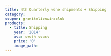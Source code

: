 ```yaml
---
title: 4th Quarterly wine shipments + Shipping
category:
coupon: granitelionwineclub
products:
  - title: Shipping
    year: '2014'
    ava: south-coast
    price: '0'
    image_path:
---
```




